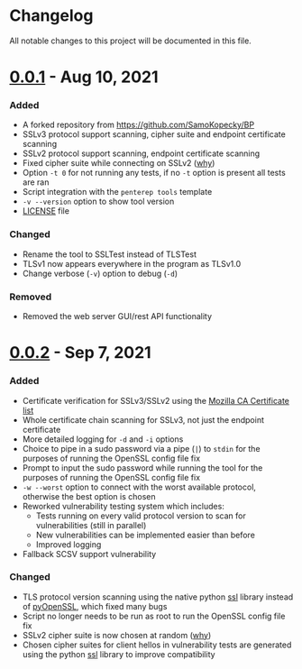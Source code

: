 # Changelog

All notable changes to this project will be documented in this file.

# [0.0.1](https://github.com/SamoKopecky/SSLTest/releases/tag/v0.0.1) - Aug 10, 2021



### Added

- A forked repository from https://github.com/SamoKopecky/BP
- SSLv3 protocol support scanning, cipher suite and endpoint certificate scanning
- SSLv2 protocol support scanning, endpoint certificate scanning
- Fixed cipher suite while connecting on SSLv2 ([why](https://github.com/SamoKopecky/SSLTest/commit/7140c464696112cefb63862961f82adee043ca38))
- Option `-t 0` for not running any tests, if no `-t` option is present all tests are ran
- Script integration with the `penterep tools` template
- `-v --version` option to show tool version
- [LICENSE](LICENSE) file

### Changed

- Rename the tool to SSLTest instead of TLSTest
- TLSv1 now appears everywhere in the program as TLSv1.0
- Change verbose (`-v`) option to debug (`-d`)

### Removed

- Removed the web server GUI/rest API functionality

# [0.0.2](https://github.com/SamoKopecky/SSLTest/compare/v0.0.1...v0.0.2) - Sep 7, 2021

### Added

- Certificate verification for SSLv3/SSLv2 using the [Mozilla CA Certificate list](https://wiki.mozilla.org/CA/Included_Certificates)
- Whole certificate chain scanning for SSLv3, not just the endpoint certificate
- More detailed logging for `-d` and `-i` options
- Choice to pipe in a sudo password via a pipe (`|`) to `stdin` for the purposes of running the OpenSSL config file fix
- Prompt to input the sudo password while running the tool for the purposes of running the OpenSSL config file fix
- `-w --worst` option to connect with the worst available protocol, otherwise the best option is chosen
- Reworked vulnerability testing system which includes:
    - Tests running on every valid protocol version to scan for vulnerabilities (still in parallel)
    - New vulnerabilities can be implemented easier than before
    - Improved logging
- Fallback SCSV support vulnerability

### Changed

- TLS protocol version scanning using the native python [ssl](https://docs.python.org/3/library/ssl.html) library instead of [pyOpenSSL](https://www.pyopenssl.org/en/stable/), which fixed many bugs
- Script no longer needs to be run as root to run the OpenSSL config file fix
- SSLv2 cipher suite is now chosen at random ([why](https://github.com/SamoKopecky/SSLTest/commit/cbc230ddffbf07a900345533fbea823cdcc36de5))
- Chosen cipher suites for client hellos in vulnerability tests are generated using the python [ssl](https://docs.python.org/3/library/ssl.html) library to improve compatibility 
